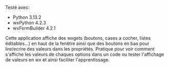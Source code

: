 Testé avec:

- Python 3.13.2 
- wxPython 4.2.3
- wxFormBuilder 4.2.1

Cette application affiche des wxgets (boutons, cases a cocher, listes éditables...) en haut de la fenêtre ainsi que des boutons en bas pour lire/ecrire des valeurs dans les propriétés.
Pratique pour voir comment s'affiche les valeurs de chaques options dans un code ou tester l'affichage de valeurs en wx et ainsi faciliter l'apprentissage.

